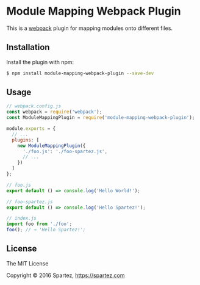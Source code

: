 # Module Mapping Webpack Plugin

This is a [webpack](webpack.github.io) plugin for mapping modules onto different files.

## Installation

Install the plugin with npm:

```sh
$ npm install module-mapping-webpack-plugin --save-dev
```

## Usage

```js
// webpack.config.js
const webpack = require('webpack');
const ModuleMappingPlugin = require('module-mapping-webpack-plugin');

module.exports = {
  // ...
  plugins: [
    new ModuleMappingPlugin({
      './foo.js': './foo-spartez.js',
      // ...
    })
  ]
};

// foo.js
export default () => console.log('Hello World!');

// foo-spartez.js
export default () => console.log('Hello Spartez!');

// index.js
import foo from './foo';
foo(); // → 'Hello Spartez!';
```
## License

The MIT License

Copyright :copyright: 2016 Spartez, https://spartez.com
